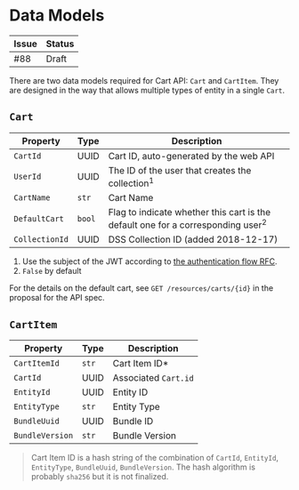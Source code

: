 # Data Models

| Issue | Status |
| ----- | ------ |
| #88   | Draft  |

There are two data models required for Cart API: `Cart` and `CartItem`. They are
designed in the way that allows multiple types of entity in a single `Cart`.

## `Cart`
| Property | Type | Description |
| --- | --- | --- |
| `CartId` | UUID | Cart ID, auto-generated by the web API | - |
| `UserId` | UUID | The ID of the user that creates the collection<sup>1</sup> |
| `CartName` | `str` | Cart Name |
| `DefaultCart` | `bool` | Flag to indicate whether this cart is the default one for a corresponding user<sup>2</sup> |
| `CollectionId` | UUID | DSS Collection ID (added 2018-12-17) |

1. Use the subject of the JWT according to [the authentication flow RFC](https://allspark.dev.data.humancellatlas.org/dcp-ops/docs/wikis/RFC:-Authentication-Flow#given-a-decoded-token-what-can-we-use-as-user-identifier).
2. `False` by default

For the details on the default cart, see `GET /resources/carts/{id}` in the proposal for the API spec.

## `CartItem`
| Property | Type | Description |
| --- | --- | --- |
| `CartItemId` | `str` | Cart Item ID* |
| `CartId` | UUID | Associated `Cart.id` |
| `EntityId` | UUID | Entity ID |
| `EntityType` | `str` | Entity Type |
| `BundleUuid` | UUID | Bundle ID |
| `BundleVersion` | `str` | Bundle Version |

> Cart Item ID is a hash string of the combination of `CartId`, `EntityId`, `EntityType`, `BundleUuid`, `BundleVersion`. The hash algorithm is probably `sha256` but it is not finalized.
